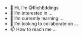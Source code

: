 - 👋 Hi, I’m @RichEddings
- 👀 I’m interested in ...
- 🌱 I’m currently learning ...
- 💞️ I’m looking to collaborate on ...
- 📫 How to reach me ...

<!---
RichEddings/RichEddings is a ✨ special ✨ repository because its `README.md` (this file) appears on your GitHub profile.
You can click the Preview link to take a look at your changes.
--->
